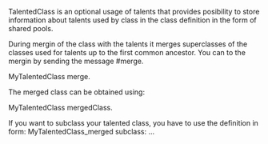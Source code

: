 TalentedClass is an optional usage of talents that provides posibility to store information about talents used by class in the class definition in the form of shared pools. 

During mergin of the class with the talents it merges superclasses of the classes used for talents up to the first common ancestor. You can to the mergin by sending the message #merge.

MyTalentedClass merge.

The merged class can be obtained using:

MyTalentedClass mergedClass.

If you want to subclass your talented class,  you have to use the definition in form: 
MyTalentedClass_merged subclass: ...